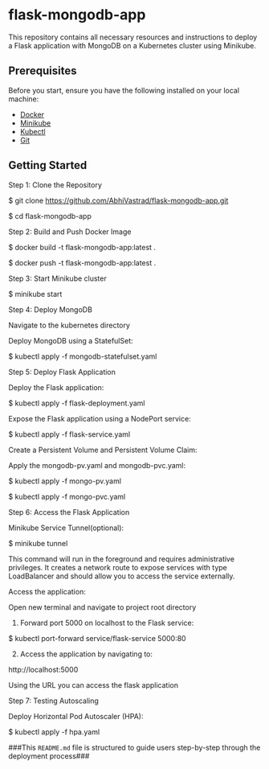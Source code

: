 # flask-mongodb-app

This repository contains all necessary resources and instructions to deploy a Flask application with MongoDB on a Kubernetes cluster using Minikube.

## Prerequisites

Before you start, ensure you have the following installed on your local machine:

- [Docker](https://docs.docker.com/get-docker/)
- [Minikube](https://minikube.sigs.k8s.io/docs/start/)
- [Kubectl](https://kubernetes.io/docs/tasks/tools/install-kubectl/)
- [Git](https://git-scm.com/book/en/v2/Getting-Started-Installing-Git)

## Getting Started

Step 1: Clone the Repository 

$ git clone https://github.com/AbhiVastrad/flask-mongodb-app.git

$ cd flask-mongodb-app

Step 2: Build and Push Docker Image

$ docker build -t flask-mongodb-app:latest .

$ docker push -t flask-mongodb-app:latest .

Step 3: Start Minikube cluster

$ minikube start

Step 4: Deploy MongoDB

Navigate to the kubernetes directory

Deploy MongoDB using a StatefulSet:

$ kubectl apply -f mongodb-statefulset.yaml

Step 5: Deploy Flask Application

Deploy the Flask application:

$ kubectl apply -f flask-deployment.yaml

Expose the Flask application using a NodePort service:

$ kubectl apply -f flask-service.yaml

Create a Persistent Volume and Persistent Volume Claim:

Apply the mongodb-pv.yaml and mongodb-pvc.yaml:

$ kubectl apply -f mongo-pv.yaml

$ kubectl apply -f mongo-pvc.yaml

Step 6: Access the Flask Application

Minikube Service Tunnel(optional):

$ minikube tunnel

This command will run in the foreground and requires administrative privileges. It creates a network route to expose services with type LoadBalancer and should allow you to access the service externally.

Access the application:

  Open new terminal and navigate to project root directory 
  
  1. Forward port 5000 on localhost to the Flask service:

  $ kubectl port-forward service/flask-service 5000:80

  2. Access the application by navigating to:

  http://localhost:5000

  Using the URL you can access the flask application

Step 7: Testing Autoscaling

Deploy Horizontal Pod Autoscaler (HPA):

$ kubectl apply -f hpa.yaml

###This `README.md` file is structured to guide users step-by-step through the deployment process###
